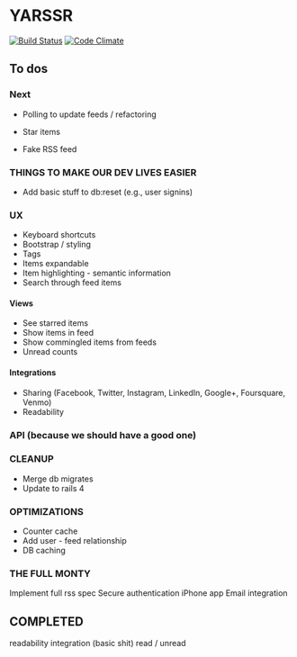 # YARSSR

[![Build Status](https://travis-ci.org/danielsuo/rss.png)](https://travis-ci.org/danielsuo/rss)
[![Code Climate](https://codeclimate.com/github/danielsuo/rss.png)](https://codeclimate.com/github/danielsuo/rss)

## To dos

### Next
- Polling to update feeds / refactoring
- Star items

- Fake RSS feed

### THINGS TO MAKE OUR DEV LIVES EASIER
- Add basic stuff to db:reset (e.g., user signins)

### UX
- Keyboard shortcuts
- Bootstrap / styling
- Tags
- Items expandable
- Item highlighting - semantic information
- Search through feed items

#### Views
- See starred items
- Show items in feed
- Show commingled items from feeds
- Unread counts

#### Integrations
- Sharing (Facebook, Twitter, Instagram, LinkedIn, Google+, Foursquare, Venmo)
- Readability

### API (because we should have a good one)

### CLEANUP
- Merge db migrates
- Update to rails 4

### OPTIMIZATIONS
- Counter cache
- Add user - feed relationship
- DB caching

### THE FULL MONTY
Implement full rss spec
Secure authentication
iPhone app
Email integration

## COMPLETED
readability integration (basic shit)
read / unread